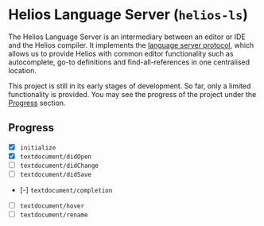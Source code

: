 # Helios Language Server (`helios-ls`)

The Helios Language Server is an intermediary between an editor or IDE and the
Helios compiler. It implements the [language server protocol], which allows us
to provide Helios with common editor functionality such as autocomplete, go-to
definitions and find-all-references in one centralised location.

This project is still in its early stages of development. So far, only a limited
functionality is provided. You may see the progress of the project under the
[Progress](#Progress) section.

## Progress

- [x] `initialize`
- [x] `textdocument/didOpen`
- [ ] `textdocument/didChange`
- [ ] `textdocument/didSave`
- [-] `textdocument/completion`
- [ ] `textdocument/hover`
- [ ] `textdocument/rename`

[language server protocol]: https://microsoft.github.io/language-server-protocol/
